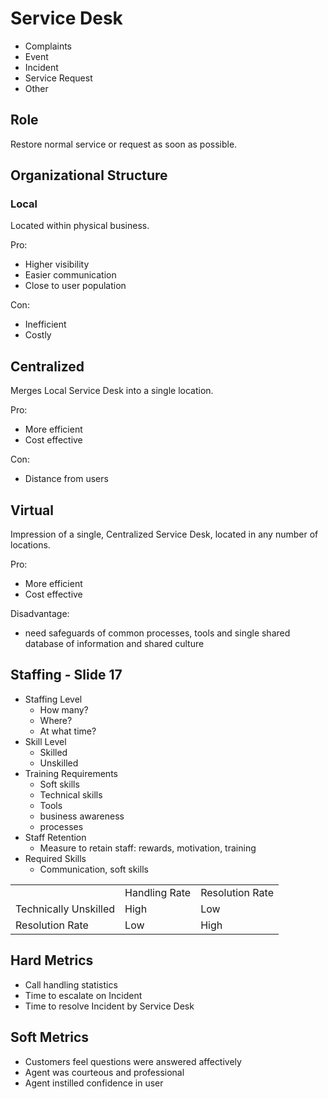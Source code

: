 
# Service Desk

* Complaints
* Event
* Incident
* Service Request
* Other

## Role

Restore normal service or request as soon as possible. 

## Organizational Structure

### Local

Located within physical business.

Pro: 

* Higher visibility
* Easier communication
* Close to user population

Con:

* Inefficient
* Costly

## Centralized

Merges Local Service Desk into a single location.

Pro:

* More efficient
* Cost effective

Con:

* Distance from users

## Virtual

Impression of a single, Centralized Service Desk, located in any number of locations.

Pro: 

* More efficient
* Cost effective

Disadvantage:

* need safeguards of common processes, tools and single shared database of information and shared culture

## Staffing - Slide 17

* Staffing Level
	* How many?
	* Where?
	* At what time?
* Skill Level
	* Skilled
	* Unskilled
* Training Requirements
	* Soft skills
	* Technical skills
	* Tools
	* business awareness
	* processes
* Staff Retention
	* Measure to retain staff: rewards, motivation, training
* Required Skills
	* Communication, soft skills

<table>
	<tr>
		<td></td>
		<td>Handling Rate</td>
		<td>Resolution Rate</td>
	</tr>
	<tr>
		<td>Technically Unskilled</td>
		<td>High</td>
		<td>Low</td>
	</tr>
	<tr>
		<td>Resolution Rate</td>
		<td>Low</td>
		<td>High</td>
	</tr>
</table>


## Hard Metrics

* Call handling statistics
* Time to escalate on Incident
* Time to resolve Incident by Service Desk

## Soft Metrics

* Customers feel questions were answered affectively
* Agent was courteous and professional
* Agent instilled confidence in user

